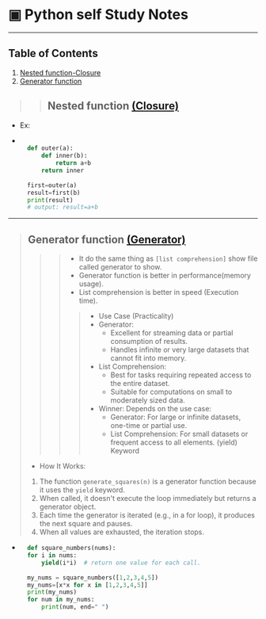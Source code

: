 # ▣ Python self Study Notes

---

## Table of Contents

1. [Nested function-Closure](#nested-function-closure)
2. [Generator function](#generator-function-generator)
<!-- 
1. []()
2. []() 
3. []()
4. []()
5. []()
6. []()
7. []()
8.  []()
9.  []()
10. 
11. -->

>> ## **Nested function** [(Closure)](closure.py)
>

* Ex:

* ```python
 
    def outer(a):
        def inner(b):
            return a+b
        return inner
    
    first=outer(a)
    result=first(b)
    print(result)
    # output: result=a+b
    ```

---

> ## **Generator function** [(Generator)](generator.py)
>
>>> * It do the same thing as `[list comprehension]` show file called generator to show.
>>> * Generator function is better in performance(memory usage).
>>> * List comprehension is better in speed (Execution time).
>>>
>>>> * Use Case (Practicality)
>>>> * Generator:
>>>>   * Excellent for streaming data or partial consumption of results.
>>>>   * Handles infinite or very large datasets that cannot fit into memory.
>>>> * List Comprehension:
>>>>   * Best for tasks requiring repeated access to the entire dataset.
>>>>   * Suitable for computations on small to moderately sized data.
>>>> * Winner: Depends on the use case:
>>>>   * Generator: For large or infinite datasets, one-time or partial use.
>>>>   * List Comprehension: For small datasets or frequent access to all elements.
>> (yield) Keyword
>
> * How It Works:
>
> 1. The function `generate_squares(n)` is a generator function because it uses the `yield` keyword.
> 2. When called, it doesn't execute the loop immediately but returns a generator object.
> 3. Each time the generator is iterated (e.g., in a for loop), it produces the next square and pauses.
> 4. When all values are exhausted, the iteration stops.
>
>

* ```python
    def square_numbers(nums):
    for i in nums:
        yield(i*i)  # return one value for each call.
    
    my_nums = square_numbers([1,2,3,4,5])
    my_nums=[x*x for x in [1,2,3,4,5]]
    print(my_nums)
    for num in my_nums:
        print(num, end=" ")
    ```
